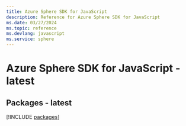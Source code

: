 ```yaml
---
title: Azure Sphere SDK for JavaScript
description: Reference for Azure Sphere SDK for JavaScript
ms.date: 03/27/2024
ms.topic: reference
ms.devlang: javascript
ms.service: sphere
---
```

# Azure Sphere SDK for JavaScript - latest
## Packages - latest
[!INCLUDE [packages](sphere-index.md)]